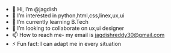 - 👋 Hi, I’m @jagdish
- 👀 I’m interested in python,html,css,linex,ux,ui
- 🌱 I’m currently learning B.Tech
- 💞️ I’m looking to collaborate on ux,ui designer 
- 📫 How to reach me- my email is jagdishreddy30@gmail.com
- ⚡ Fun fact: I can adapt me in every situation 

<!---
BB070707/BB070707 is a ✨ special ✨ repository because its `README.md` (this file) appears on your GitHub profile.
You can click the Preview link to take a look at your changes.
--->
